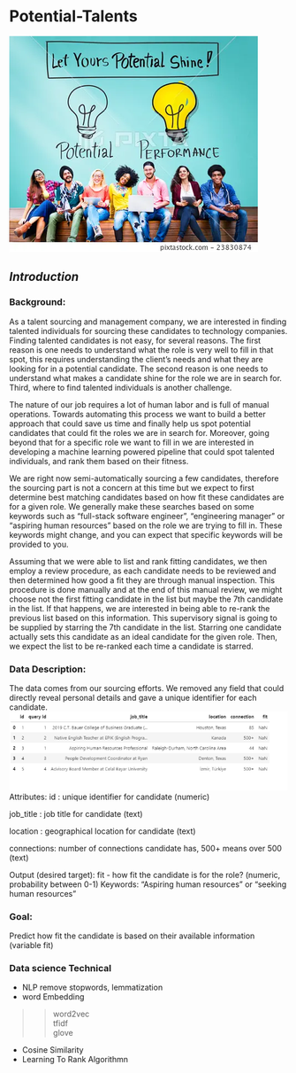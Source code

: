 # Potential-Talents

![](https://github.com/selene009/Potential-Talents/blob/main/src%3Dhttp___en.pimg.jp_023_830_874_1_23830874.jpg%26refer%3Dhttp___en.pimg.webp)
## *Introduction*
### Background:

As a talent sourcing and management company, we are interested in finding talented individuals for sourcing these candidates to technology companies. Finding talented candidates is not easy, for several reasons. The first reason is one needs to understand what the role is very well to fill in that spot, this requires understanding the client’s needs and what they are looking for in a potential candidate. The second reason is one needs to understand what makes a candidate shine for the role we are in search for. Third, where to find talented individuals is another challenge.

The nature of our job requires a lot of human labor and is full of manual operations. Towards automating this process we want to build a better approach that could save us time and finally help us spot potential candidates that could fit the roles we are in search for. Moreover, going beyond that for a specific role we want to fill in we are interested in developing a machine learning powered pipeline that could spot talented individuals, and rank them based on their fitness.

We are right now semi-automatically sourcing a few candidates, therefore the sourcing part is not a concern at this time but we expect to first determine best matching candidates based on how fit these candidates are for a given role. We generally make these searches based on some keywords such as “full-stack software engineer”, “engineering manager” or “aspiring human resources” based on the role we are trying to fill in. These keywords might change, and you can expect that specific keywords will be provided to you.

Assuming that we were able to list and rank fitting candidates, we then employ a review procedure, as each candidate needs to be reviewed and then determined how good a fit they are through manual inspection. This procedure is done manually and at the end of this manual review, we might choose not the first fitting candidate in the list but maybe the 7th candidate in the list. If that happens, we are interested in being able to re-rank the previous list based on this information. This supervisory signal is going to be supplied by starring the 7th candidate in the list. Starring one candidate actually sets this candidate as an ideal candidate for the given role. Then, we expect the list to be re-ranked each time a candidate is starred.

### Data Description:

The data comes from our sourcing efforts. We removed any field that could directly reveal personal details and gave a unique identifier for each candidate.<br>
![](https://github.com/selene009/Potential-Talents/blob/main/1664261530029.png)
<br>
Attributes:
id : unique identifier for candidate (numeric)

job_title : job title for candidate (text)

location : geographical location for candidate (text)

connections: number of connections candidate has, 500+ means over 500 (text)

Output (desired target):
fit - how fit the candidate is for the role? (numeric, probability between 0-1)
Keywords: “Aspiring human resources” or “seeking human resources”
### Goal:
Predict how fit the candidate is based on their available information (variable fit)

### Data science Technical
* NLP remove stopwords, lemmatization
* word Embedding 
>> word2vec <br> 
tfidf<br>
glove<br>
* Cosine Similarity
* Learning To Rank Algorithmn
